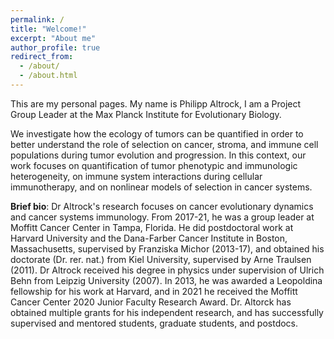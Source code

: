 ```yaml
---
permalink: /
title: "Welcome!"
excerpt: "About me"
author_profile: true
redirect_from: 
  - /about/
  - /about.html
---
```


This are my personal pages. My name is Philipp Altrock, I am a Project Group Leader at the Max Planck Institute for Evolutionary Biology. 

We investigate how the ecology of tumors can be quantified in order to better understand the role of selection on cancer, stroma, and immune cell populations during tumor evolution and progression. In this context, our work focuses on quantification of tumor phenotypic and immunologic heterogeneity, on immune system interactions during cellular immunotherapy, and on nonlinear models of selection in cancer systems.

**Brief bio**: Dr Altrock's research focuses on cancer evolutionary dynamics and cancer systems immunology. From 2017-21, he was a group leader at Moffitt Cancer Center in Tampa, Florida. He did postdoctoral work at Harvard University and the Dana-Farber Cancer Institute in Boston, Massachusetts, supervised by Franziska Michor (2013-17), and obtained his doctorate (Dr. rer. nat.) from Kiel University, supervised by Arne Traulsen (2011). Dr Altrock received his degree in physics under supervision of Ulrich Behn from Leipzig University (2007). In 2013, he was awarded a Leopoldina fellowship for his work at Harvard, and in 2021 he received the Moffitt Cancer Center 2020 Junior Faculty Research Award. Dr. Altorck has obtained multiple grants for his independent research, and has successfully supervised and mentored students, graduate students, and postdocs. 


